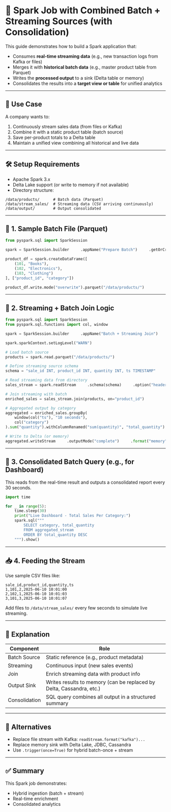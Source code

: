 
# 🔀 Spark Job with Combined Batch + Streaming Sources (with Consolidation)

This guide demonstrates how to build a Spark application that:
- Consumes **real-time streaming data** (e.g., new transaction logs from Kafka or files)
- Merges it with **historical batch data** (e.g., master product table from Parquet)
- Writes the **processed output** to a sink (Delta table or memory)
- Consolidates the results into a **target view or table** for unified analytics

---

## 🎯 Use Case

A company wants to:
1. Continuously stream sales data (from files or Kafka)
2. Combine it with a static product table (batch source)
3. Save per-product totals to a Delta table
4. Maintain a unified view combining all historical and live data

---

## 🛠️ Setup Requirements

- Apache Spark 3.x
- Delta Lake support (or write to memory if not available)
- Directory structure:

```
/data/products/      # Batch data (Parquet)
/data/stream_sales/  # Streaming data (CSV arriving continuously)
/data/output/        # Output consolidated
```

---

## 🧾 1. Sample Batch File (Parquet)

```python
from pyspark.sql import SparkSession

spark = SparkSession.builder     .appName("Prepare Batch")     .getOrCreate()

product_df = spark.createDataFrame([
    (101, "Books"),
    (102, "Electronics"),
    (103, "Clothing")
], ["product_id", "category"])

product_df.write.mode("overwrite").parquet("/data/products/")
```

---

## 🧾 2. Streaming + Batch Join Logic

```python
from pyspark.sql import SparkSession
from pyspark.sql.functions import col, window

spark = SparkSession.builder     .appName("Batch + Streaming Join")     .config("spark.sql.shuffle.partitions", "2")     .getOrCreate()

spark.sparkContext.setLogLevel("WARN")

# Load batch source
products = spark.read.parquet("/data/products/")

# Define streaming source schema
schema = "sale_id INT, product_id INT, quantity INT, ts TIMESTAMP"

# Read streaming data from directory
sales_stream = spark.readStream     .schema(schema)     .option("header", "true")     .csv("/data/stream_sales/")

# Join streaming with batch
enriched_sales = sales_stream.join(products, on="product_id")

# Aggregated output by category
aggregated = enriched_sales.groupBy(
    window(col("ts"), "10 seconds"),
    col("category")
).sum("quantity").withColumnRenamed("sum(quantity)", "total_quantity")

# Write to Delta (or memory)
aggregated.writeStream     .outputMode("complete")     .format("memory")     .queryName("aggregated_stream")     .start()
```

---

## 🧾 3. Consolidated Batch Query (e.g., for Dashboard)

This reads from the real-time result and outputs a consolidated report every 30 seconds.

```python
import time

for _ in range(5):
    time.sleep(30)
    print("Live Dashboard - Total Sales Per Category:")
    spark.sql("""
        SELECT category, total_quantity
        FROM aggregated_stream
        ORDER BY total_quantity DESC
    """).show()
```

---

## 📥 4. Feeding the Stream

Use sample CSV files like:

```csv
sale_id,product_id,quantity,ts
1,101,2,2025-06-10 10:01:00
2,102,1,2025-06-10 10:01:03
3,101,3,2025-06-10 10:01:07
```

Add files to `/data/stream_sales/` every few seconds to simulate live streaming.

---

## 🧠 Explanation

| Component     | Role                                                                 |
|---------------|----------------------------------------------------------------------|
| Batch Source  | Static reference (e.g., product metadata)                           |
| Streaming     | Continuous input (new sales events)                                 |
| Join          | Enrich streaming data with product info                             |
| Output Sink   | Writes results to memory (can be replaced by Delta, Cassandra, etc.)|
| Consolidation | SQL query combines all output in a structured summary               |

---

## 🧪 Alternatives

- Replace file stream with Kafka: `readStream.format("kafka")...`
- Replace memory sink with Delta Lake, JDBC, Cassandra
- Use `.trigger(once=True)` for hybrid batch-once + stream

---

## ✅ Summary

This Spark job demonstrates:
- Hybrid ingestion (batch + stream)
- Real-time enrichment
- Consolidated analytics
